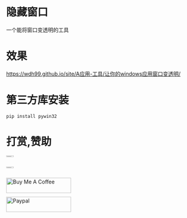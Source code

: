# 隐藏窗口
一个能将窗口变透明的工具

# 效果
https://wdh99.github.io/site/A应用-工具/让你的windows应用窗口变透明/

# 第三方库安装
`pip install pywin32`

# 打赏,赞助
<div style="display: grid; grid-gap: 10px;">
<image src='https://user-images.githubusercontent.com/108172295/233923343-af6df861-60f1-4f9d-87c3-6fb953e07325.png' style="width:20%"></image>
<image src='https://user-images.githubusercontent.com/108172295/233924050-5b2a329a-5750-4cce-a6e3-024b08ed1847.png' style="width:20%"></image>
<a href="https://www.buymeacoffee.com/meansvvJ" target="_blank"><img src="https://cdn.buymeacoffee.com/buttons/default-orange.png" alt="Buy Me A Coffee" height="41" width="174"></a>
<a href="https://paypal.me/wdh999" target="_blank"><img src="https://www.paypalobjects.com/en_US/i/btn/btn_donateCC_LG.gif" alt="Paypal" height="41" width="174"></a>
 </div>
